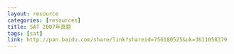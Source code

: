 ```yaml
---
layout: resource
categories: [resources]
title: SAT 2007年真题
tags: [sat]
link: http://pan.baidu.com/share/link?shareid=756180525&uk=3611058379
---
```

